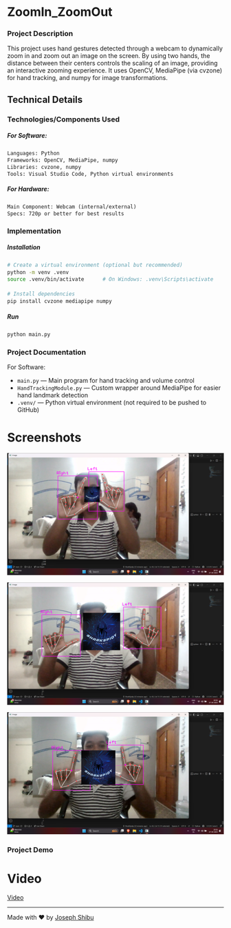 # ZoomIn_ZoomOut

### Project Description
This project uses hand gestures detected through a webcam to dynamically zoom in and zoom out an image on the screen.
By using two hands, the distance between their centers controls the scaling of an image, providing an interactive zooming experience.
It uses OpenCV, MediaPipe (via cvzone) for hand tracking, and numpy for image transformations.

## Technical Details
### Technologies/Components Used
##### For Software:
    Languages: Python
    Frameworks: OpenCV, MediaPipe, numpy
    Libraries: cvzone, numpy
    Tools: Visual Studio Code, Python virtual environments

##### For Hardware:
    Main Component: Webcam (internal/external)
    Specs: 720p or better for best results


### Implementation
##### Installation
```bash
# Create a virtual environment (optional but recommended)
python -m venv .venv
source .venv/bin/activate      # On Windows: .venv\Scripts\activate

# Install dependencies
pip install cvzone mediapipe numpy
```
##### Run  
```bash
python main.py
```


### Project Documentation
For Software:
- `main.py` — Main program for hand tracking and volume control  
- `HandTrackingModule.py` — Custom wrapper around MediaPipe for easier hand landmark detection  
- `.venv/` — Python virtual environment (not required to be pushed to GitHub)  



# Screenshots
![Screenshot1](https://github.com/SharkSpidy/ZoomIn_ZoomOut/blob/main/Media/sc1.png)

![Screenshot2](https://github.com/SharkSpidy/ZoomIn_ZoomOut/blob/main/Media/sc2.png)

![Screenshot3](https://github.com/SharkSpidy/ZoomIn_ZoomOut/blob/main/Media/sc3.png)

### Project Demo
# Video
[Video](https://github.com/SharkSpidy/ZoomIn_ZoomOut/blob/main/Media/Recording%202025-04-27%20210849.mp4)

---
Made with ❤️ by [Joseph Shibu](https://github.com/SharkSpidy)
